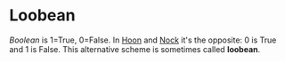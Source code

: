 # Loobean

*Boolean* is 1=True, 0=False. In [Hoon](hoon.md) and [Nock](nock.md) it's the opposite: 0 is True and 1 is False. This alternative scheme is sometimes called **loobean**.
